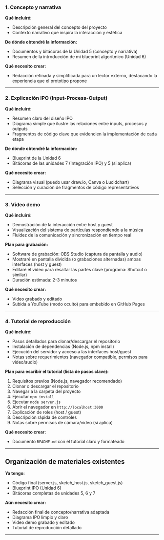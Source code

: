 ### 1. Concepto y narrativa

**Qué incluiré:**  
- Descripción general del concepto del proyecto  
- Contexto narrativo que inspira la interacción y estética

**De dónde obtendré la información:**  
- Documentos y bitácoras de la Unidad 5 (concepto y narrativa)  
- Resumen de la introducción de mi blueprint algorítmico (Unidad 6)

**Qué necesito crear:**  
- Redacción refinada y simplificada para un lector externo, destacando la experiencia que el prototipo propone

---

### 2. Explicación IPO (Input-Process-Output)

**Qué incluiré:**  
- Resumen claro del diseño IPO  
- Diagrama simple que ilustre las relaciones entre inputs, procesos y outputs  
- Fragmentos de código clave que evidencien la implementación de cada etapa

**De dónde obtendré la información:**  
- Blueprint de la Unidad 6  
- Bitácoras de las unidades 7 (Integración IPO) y 5 (si aplica)

**Qué necesito crear:**  
- Diagrama visual (puedo usar draw.io, Canva o Lucidchart)  
- Selección y curación de fragmentos de código representativos

---

### 3. Video demo

**Qué incluiré:**  
- Demostración de la interacción entre host y guest  
- Visualización del sistema de partículas respondiendo a la música  
- Fluidez de la comunicación y sincronización en tiempo real

**Plan para grabación:**  
- Software de grabación: OBS Studio (captura de pantalla y audio)  
- Mostraré en pantalla dividida (o grabaciones alternadas) ambas interfaces (host y guest)  
- Editaré el video para resaltar las partes clave (programa: Shotcut o similar)  
- Duración estimada: 2-3 minutos

**Qué necesito crear:**  
- Video grabado y editado  
- Subida a YouTube (modo oculto) para embebido en GitHub Pages

---

### 4. Tutorial de reproducción

**Qué incluiré:**  
- Pasos detallados para clonar/descargar el repositorio  
- Instalación de dependencias (Node.js, npm install)  
- Ejecución del servidor y acceso a las interfaces host/guest  
- Notas sobre requerimientos (navegador compatible, permisos para video/audio)

**Plan para escribir el tutorial (lista de pasos clave):**  
1. Requisitos previos (Node.js, navegador recomendado)  
2. Clonar o descargar el repositorio  
3. Navegar a la carpeta del proyecto  
4. Ejecutar `npm install`  
5. Ejecutar `node server.js`  
6. Abrir el navegador en `http://localhost:3000`  
7. Explicación de roles (host / guest)  
8. Descripción rápida de controles  
9. Notas sobre permisos de cámara/video (si aplica)

**Qué necesito crear:**  
- Documento `README.md` con el tutorial claro y formateado

---

## Organización de materiales existentes

**Ya tengo:**  
- Código final (server.js, sketch_host.js, sketch_guest.js)  
- Blueprint IPO (Unidad 6)  
- Bitácoras completas de unidades 5, 6 y 7

**Aún necesito crear:**  
- Redacción final de concepto/narrativa adaptada  
- Diagrama IPO limpio y claro  
- Video demo grabado y editado  
- Tutorial de reproducción detallado

---
